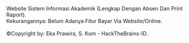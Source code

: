 Website Sistem Informasi Akademik (Lengkap Dengan Absen Dan Print Raport).
<br>
Kekurangannya: Belum Adanya Fitur Bayar Via Website/Online.
<br><br>
©Copyright by: Eka Prawira, S. Kom - HackTheBrains-ID.
